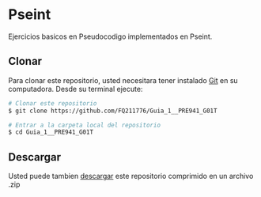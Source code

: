 # Pseint

Ejercicios basicos en Pseudocodigo implementados en Pseint. 

## Clonar 

Para clonar este repositorio, usted necesitara tener instalado [Git](https://git-scm.com) en su computadora. Desde su terminal ejecute:

```bash
# Clonar este repositorio
$ git clone https://github.com/FQ211776/Guia_1__PRE941_G01T

# Entrar a la carpeta local del repositorio
$ cd Guia_1__PRE941_G01T

```

## Descargar 

Usted puede tambien [descargar](https://codeload.github.com/FQ211776/Guia_1__PRE941_G01T/zip/main) este repositorio comprimido en un archivo .zip 
